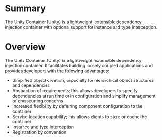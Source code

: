 # Summary
The Unity Container (Unity) is a lightweight, extensible dependency injection container with optional support for instance and type interception.

# Overview
The Unity Container (Unity) is a lightweight, extensible dependency injection container. It facilitates building loosely coupled applications and provides developers with the following advantages:
- Simplified object creation, especially for hierarchical object structures and dependencies
- Abstraction of requirements; this allows developers to specify dependencies at run time or in configuration and simplify management of crosscutting concerns
- Increased flexibility by deferring component configuration to the container
- Service location capability; this allows clients to store or cache the container
- Instance and type interception
- Registration by convention
